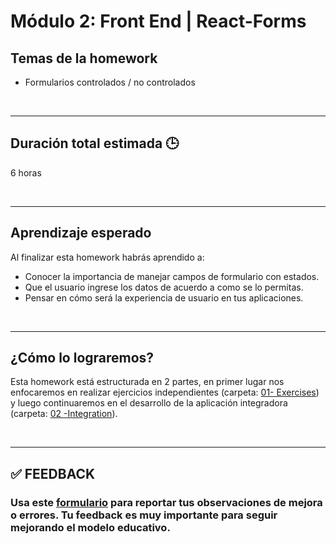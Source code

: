 # Módulo 2: Front End | React-Forms

## **Temas de la homework**

-  Formularios controlados / no controlados

<br />

---

## **Duración total estimada 🕒**

6 horas

<br />

---

## **Aprendizaje esperado**

Al finalizar esta homework habrás aprendido a:

-  Conocer la importancia de manejar campos de formulario con estados.
-  Que el usuario ingrese los datos de acuerdo a como se lo permitas.
-  Pensar en cómo será la experiencia de usuario en tus aplicaciones.

<br />

---

## **¿Cómo lo lograremos?**

Esta homework está estructurada en 2 partes, en primer lugar nos enfocaremos en realizar ejercicios independientes (carpeta: [01- Exercises](./01%20-%20Exercises/README.md)) y luego continuaremos en el desarrollo de la aplicación integradora (carpeta: [02 -Integration](./02%20-%20Integration/README.md)).

</br >

---

## **✅ FEEDBACK**

### Usa este [**formulario**](https://docs.google.com/forms/d/e/1FAIpQLSe1MybH_Y-xcp1RP0jKPLndLdJYg8cwyHkSb9MwSrEjoxyzWg/viewform) para reportar tus observaciones de mejora o errores. Tu feedback es muy importante para seguir mejorando el modelo educativo.